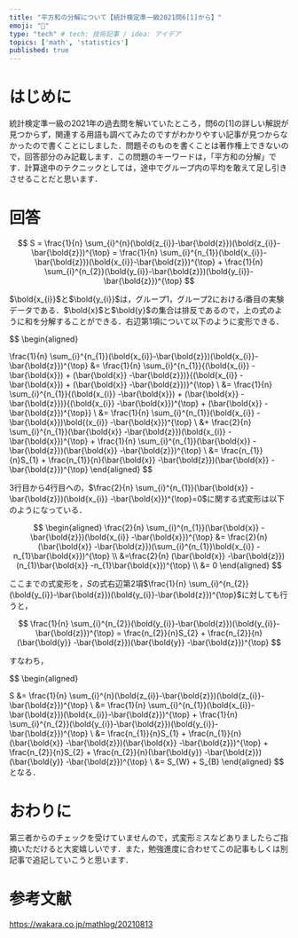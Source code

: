 ```yaml
---
title: "平方和の分解について【統計検定準一級2021問6[1]から】"
emoji: "💨"
type: "tech" # tech: 技術記事 / idea: アイデア
topics: ['math', 'statistics']
published: true
---
```

# はじめに
統計検定準一級の2021年の過去問を解いていたところ，問6の[1]の詳しい解説が見つからず，関連する用語も調べてみたのですがわかりやすい記事が見つからなかったので書くことにしました．問題そのものを書くことは著作権上できないので，回答部分のみ記載します．この問題のキーワードは，「平方和の分解」です．計算途中のテクニックとしては，途中でグループ内の平均を敢えて足し引きさせることだと思います．

# 回答

$$ S = \frac{1}{n} \sum_{i}^{n}(\bold{z_{i}}-\bar{\bold{z}})(\bold{z_{i}}-\bar{\bold{z}})^{\top} = \frac{1}{n} \sum_{i}^{n_{1}}(\bold{x_{i}}-\bar{\bold{z}})(\bold{x_{i}}-\bar{\bold{z}})^{\top} + \frac{1}{n} \sum_{i}^{n_{2}}(\bold{y_{i}}-\bar{\bold{z}})(\bold{y_{i}}-\bar{\bold{z}})^{\top} $$

$\bold{x_{i}}$と$\bold{y_{i}}$は，グループ1，グループ2における$i$番目の実験データである．$\bold{x}$と$\bold{y}$の集合は排反であるので，上の式のように和を分解することができる．右辺第1項について以下のように変形できる．

$$
\begin{aligned}

\frac{1}{n} \sum_{i}^{n_{1}}(\bold{x_{i}}-\bar{\bold{z}})(\bold{x_{i}}-\bar{\bold{z}})^{\top} &= \frac{1}{n} \sum_{i}^{n_{1}}\{(\bold{x_{i}} -\bar{\bold{x}}) + (\bar{\bold{x}} -\bar{\bold{z}})\}\{(\bold{x_{i}} -\bar{\bold{x}}) + (\bar{\bold{x}} -\bar{\bold{z}})\}^{\top} \\
&= \frac{1}{n} \sum_{i}^{n_{1}}\{(\bold{x_{i}} -\bar{\bold{x}}) + (\bar{\bold{x}} -\bar{\bold{z}})\}\{(\bold{x_{i}} -\bar{\bold{x}})^{\top} + (\bar{\bold{x}} -\bar{\bold{z}})^{\top}\} \\
&= \frac{1}{n} \sum_{i}^{n_{1}}(\bold{x_{i}} -\bar{\bold{x}})\bold{(x_{i}} -\bar{\bold{x}})^{\top} \\
&+ \frac{2}{n} \sum_{i}^{n_{1}}(\bar{\bold{x}} -\bar{\bold{z}})(\bold{x_{i}} -\bar{\bold{x}})^{\top} + \frac{1}{n} \sum_{i}^{n_{1}}(\bar{\bold{x}} -\bar{\bold{z}})(\bar{\bold{x}} -\bar{\bold{z}})^{\top} \\
&= \frac{n_{1}}{n}S_{1} + \frac{n_{1}}{n}(\bar{\bold{x}} -\bar{\bold{z}})(\bar{\bold{x}} -\bar{\bold{z}})^{\top}
\end{aligned}
$$

3行目から4行目への，$\frac{2}{n} \sum_{i}^{n_{1}}(\bar{\bold{x}} -\bar{\bold{z}})(\bold{x_{i}} -\bar{\bold{x}})^{\top}=0$に関する式変形は以下のようになっている．

$$
\begin{aligned}
\frac{2}{n} \sum_{i}^{n_{1}}(\bar{\bold{x}} -\bar{\bold{z}})(\bold{x_{i}} -\bar{\bold{x}})^{\top} &= \frac{2}{n} (\bar{\bold{x}} -\bar{\bold{z}})(\sum_{i}^{n_{1}}\bold{x_{i}} -n_{1}\bar{\bold{x}})^{\top} \\
&=\frac{2}{n} (\bar{\bold{x}} -\bar{\bold{z}})(n_{1}\bar{\bold{x}} -n_{1}\bar{\bold{x}})^{\top} \\
&= 0
\end{aligned}
$$

ここまでの式変形を，$S$の式右辺第2項$\frac{1}{n} \sum_{i}^{n_{2}}(\bold{y_{i}}-\bar{\bold{z}})(\bold{y_{i}}-\bar{\bold{z}})^{\top}$に対しても行うと，

$$
\frac{1}{n} \sum_{i}^{n_{2}}(\bold{y_{i}}-\bar{\bold{z}})(\bold{y_{i}}-\bar{\bold{z}})^{\top} = \frac{n_{2}}{n}S_{2} + \frac{n_{2}}{n}(\bar{\bold{y}} -\bar{\bold{z}})(\bar{\bold{y}} -\bar{\bold{z}})^{\top}
$$

すなわち，

$$
\begin{aligned}

S &= \frac{1}{n} \sum_{i}^{n}(\bold{z_{i}}-\bar{\bold{z}})(\bold{z_{i}}-\bar{\bold{z}})^{\top} \\
&= \frac{1}{n} \sum_{i}^{n_{1}}(\bold{x_{i}}-\bar{\bold{z}})(\bold{x_{i}}-\bar{\bold{z}})^{\top} + \frac{1}{n} \sum_{i}^{n_{2}}(\bold{y_{i}}-\bar{\bold{z}})(\bold{y_{i}}-\bar{\bold{z}})^{\top} \\
&= \frac{n_{1}}{n}S_{1} + \frac{n_{1}}{n}(\bar{\bold{x}} -\bar{\bold{z}})(\bar{\bold{x}} -\bar{\bold{z}})^{\top} + \frac{n_{2}}{n}S_{2} + \frac{n_{2}}{n}(\bar{\bold{y}} -\bar{\bold{z}})(\bar{\bold{y}} -\bar{\bold{z}})^{\top} \\
&= S_{W} + S_{B}
\end{aligned}
$$
となる．

# おわりに
第三者からのチェックを受けていませんので，式変形ミスなどありましたらご指摘いただけると大変嬉しいです．また，勉強進度に合わせてこの記事もしくは別記事で追記していこうと思います．

# 参考文献
https://wakara.co.jp/mathlog/20210813
